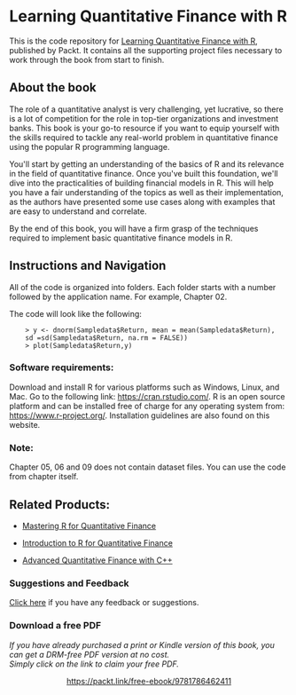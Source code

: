 # Learning Quantitative Finance with R
This is the code repository for [Learning Quantitative Finance with R](https://www.packtpub.com/big-data-and-business-intelligence/learning-quantitative-finance-r?utm_source=github&utm_medium=repository&utm_content=9781786462411), published by Packt. It contains all the supporting project files necessary to work through the book from start to finish.

## About the book
The role of a quantitative analyst is very challenging, yet lucrative, so there is a lot of competition for the role in top-tier organizations and investment banks. This book is your go-to resource if you want to equip yourself with the skills required to tackle any real-world problem in quantitative finance using the popular R programming language.

You'll start by getting an understanding of the basics of R and its relevance in the field of quantitative finance. Once you've built this foundation, we'll dive into the practicalities of building financial models in R. This will help you have a fair understanding of the topics as well as their implementation, as the authors have presented some use cases along with examples that are easy to understand and correlate.

By the end of this book, you will have a firm grasp of the techniques required to implement basic quantitative finance models in R.

## Instructions and Navigation
All of the code is organized into folders. Each folder starts with a number followed by the application name. For example, Chapter 02.

The code will look like the following:
          
        
        > y <- dnorm(Sampledata$Return, mean = mean(Sampledata$Return), 
        sd =sd(Sampledata$Return, na.rm = FALSE))
        > plot(Sampledata$Return,y) 


### Software requirements:
Download and install R for various platforms such as Windows, Linux, and Mac. Go to the following link: https://cran.rstudio.com/.
R is an open source platform and can be installed free of charge for any operating system from:
https://www.r-project.org/. Installation guidelines are also found on this website.

### Note:
Chapter 05, 06 and 09 does not contain dataset files. You can use the code from chapter itself.

## Related Products:
* [Mastering R for Quantitative Finance](https://www.packtpub.com/big-data-and-business-intelligence/mastering-r-quantitative-finance?utm_source=github&utm_medium=repository&utm_content=9781783552078)

* [Introduction to R for Quantitative Finance](https://www.packtpub.com/big-data-and-business-intelligence/introduction-r-quantitative-finance?utm_source=github&utm_medium=repository&utm_content=9781783280933)

* [Advanced Quantitative Finance with C++](https://www.packtpub.com/application-development/advanced-quantitative-finance-c?utm_source=github&utm_medium=repository&utm_content=9781782167228)

### Suggestions and Feedback
[Click here](https://docs.google.com/forms/d/e/1FAIpQLSe5qwunkGf6PUvzPirPDtuy1Du5Rlzew23UBp2S-P3wB-GcwQ/viewform) if you have any feedback or suggestions.
### Download a free PDF

 <i>If you have already purchased a print or Kindle version of this book, you can get a DRM-free PDF version at no cost.<br>Simply click on the link to claim your free PDF.</i>
<p align="center"> <a href="https://packt.link/free-ebook/9781786462411">https://packt.link/free-ebook/9781786462411 </a> </p>